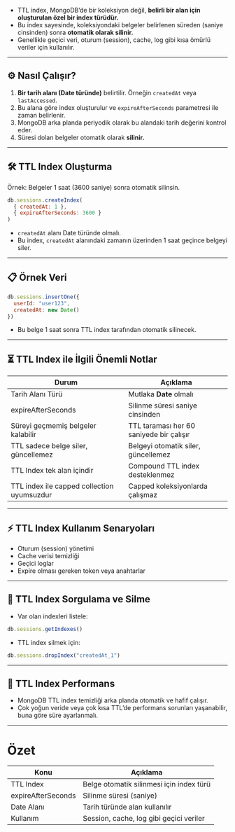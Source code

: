 
- TTL index, MongoDB’de bir koleksiyon değil, **belirli bir alan için oluşturulan özel bir index türüdür.**
- Bu index sayesinde, koleksiyondaki belgeler belirlenen süreden (saniye cinsinden) sonra **otomatik olarak silinir.**
- Genellikle geçici veri, oturum (session), cache, log gibi kısa ömürlü veriler için kullanılır.

---

## ⚙️ Nasıl Çalışır?

1. **Bir tarih alanı (Date türünde)** belirtilir. Örneğin `createdAt` veya `lastAccessed`.
2. Bu alana göre index oluşturulur ve `expireAfterSeconds` parametresi ile zaman belirlenir.
3. MongoDB arka planda periyodik olarak bu alandaki tarih değerini kontrol eder.
4. Süresi dolan belgeler otomatik olarak **silinir.**

---

## 🛠️ TTL Index Oluşturma

Örnek: Belgeler 1 saat (3600 saniye) sonra otomatik silinsin.

```js
db.sessions.createIndex(
  { createdAt: 1 },
  { expireAfterSeconds: 3600 }
)
```

- `createdAt` alanı Date türünde olmalı.
- Bu index, `createdAt` alanındaki zamanın üzerinden 1 saat geçince belgeyi siler.

---

## 📋 Örnek Veri

```js
db.sessions.insertOne({
  userId: "user123",
  createdAt: new Date()
})
```

- Bu belge 1 saat sonra TTL index tarafından otomatik silinecek.

---

## ⏳ TTL Index ile İlgili Önemli Notlar

|Durum|Açıklama|
|---|---|
|Tarih Alanı Türü|Mutlaka **Date** olmalı|
|expireAfterSeconds|Silinme süresi saniye cinsinden|
|Süreyi geçmemiş belgeler kalabilir|TTL taraması her 60 saniyede bir çalışır|
|TTL sadece belge siler, güncellemez|Belgeyi otomatik siler, güncellemez|
|TTL Index tek alan içindir|Compound TTL index desteklenmez|
|TTL index ile capped collection uyumsuzdur|Capped koleksiyonlarda çalışmaz|

---

## ⚡ TTL Index Kullanım Senaryoları

- Oturum (session) yönetimi
- Cache verisi temizliği
- Geçici loglar
- Expire olması gereken token veya anahtarlar

---

## 🔧 TTL Index Sorgulama ve Silme

- Var olan indexleri listele:

```js
db.sessions.getIndexes()
```

- TTL index silmek için:

```js
db.sessions.dropIndex("createdAt_1")
```

---

## 🧠 TTL Index Performans

- MongoDB TTL index temizliği arka planda otomatik ve hafif çalışır.
- Çok yoğun veride veya çok kısa TTL’de performans sorunları yaşanabilir, buna göre süre ayarlanmalı.

---

# Özet

|Konu|Açıklama|
|---|---|
|TTL Index|Belge otomatik silinmesi için index türü|
|expireAfterSeconds|Silinme süresi (saniye)|
|Date Alanı|Tarih türünde alan kullanılır|
|Kullanım|Session, cache, log gibi geçici veriler|
